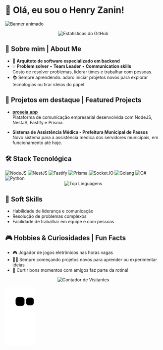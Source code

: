 # 👋 Olá, eu sou o Henry Zanin!

![Banner animado](https://capsule-render.vercel.app/api?type=waving&color=gradient&height=200&section=header&text=Arquiteto%20de%20Software%20Backend&fontSize=40&animation=fadeIn)

<div align="center">
  <img src="https://github-readme-stats.vercel.app/api?username=henrygoeszanin&show_icons=true&theme=radical" alt="Estatísticas do GitHub" />
</div>

## 🚀 Sobre mim | About Me

- 🎯 **Arquiteto de software especializado em backend**  
- 💡 **Problem solver** • **Team Leader** • **Communication skills**  
  Gosto de resolver problemas, liderar times e trabalhar com pessoas.
- 📚 Sempre aprendendo: adoro iniciar projetos novos para explorar tecnologias ou tirar ideias do papel.

## 💼 Projetos em destaque | Featured Projects

- [**proseia.app**](https://proseia.app)  
  Plataforma de comunicação empresarial desenvolvida com NodeJS, NestJS, Fastify e Prisma.

- **Sistema de Assistência Médica - Prefeitura Municipal de Passos**  
  Novo sistema para a assistência médica dos servidores municipais, em funcionamento até hoje.

## 🛠️ Stack Tecnológica

<div style="display: inline-block">
  <img src="https://img.shields.io/badge/Node.js-339933?style=for-the-badge&logo=nodedotjs&logoColor=white" alt="NodeJS"/>
  <img src="https://img.shields.io/badge/NestJS-E0234E?style=for-the-badge&logo=nestjs&logoColor=white" alt="NestJS"/>
  <img src="https://img.shields.io/badge/Fastify-000000?style=for-the-badge&logo=fastify&logoColor=white" alt="Fastify"/>
  <img src="https://img.shields.io/badge/Prisma-2D3748?style=for-the-badge&logo=Prisma&logoColor=white" alt="Prisma"/>
  <img src="https://img.shields.io/badge/Socket.io-010101?style=for-the-badge&logo=Socket.io&logoColor=white" alt="Socket.IO"/>
  <img src="https://img.shields.io/badge/Go-00ADD8?style=for-the-badge&logo=go&logoColor=white" alt="Golang"/>
  <img src="https://img.shields.io/badge/C%23-239120?style=for-the-badge&logo=c-sharp&logoColor=white" alt="C#"/>
  <img src="https://img.shields.io/badge/Python-3776AB?style=for-the-badge&logo=python&logoColor=white" alt="Python"/>
</div>

<div align="center">
  <img src="https://github-readme-stats.vercel.app/api/top-langs/?username=henrygoeszanin&layout=compact&theme=radical" alt="Top Linguagens" />
</div>

## 🌟 Soft Skills

- Habilidade de liderança e comunicação
- Resolução de problemas complexos
- Facilidade de trabalhar em equipe e com pessoas

## 🎮 Hobbies & Curiosidades | Fun Facts

- 🎮 Jogador de jogos eletrônicos nas horas vagas
- 🧑‍💻 Sempre começando projetos novos para aprender ou experimentar ideias
- 🤝 Curtir bons momentos com amigos faz parte da rotina!

<div align="center">
  <img src="https://profile-counter.glitch.me/henrygoeszanin/count.svg" alt="Contador de Visitantes" />
</div>

<!-- Snake animation que "come" os quadradinhos do seu gráfico de contribuições -->
![Snake animation](https://github.com/henrygoeszanin/henrygoeszanin/blob/output/github-contribution-grid-snake.svg)
